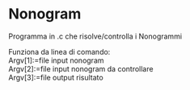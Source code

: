 # Nonogram
Programma in .c che risolve/controlla i Nonogrammi

Funziona da linea di comando: <br>
Argv[1]:=file input nonogram <br>
Argv[2]:=file input nonogram da controllare <br>
Argv[3]:=file output risultato <br>
